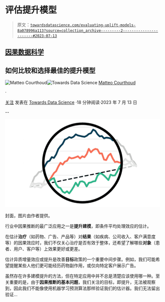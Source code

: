 # 评估提升模型

> 原文：[`towardsdatascience.com/evaluating-uplift-models-8a078996a113?source=collection_archive---------2-----------------------#2023-07-13`](https://towardsdatascience.com/evaluating-uplift-models-8a078996a113?source=collection_archive---------2-----------------------#2023-07-13)

## [因果数据科学](https://towardsdatascience.com/tagged/causal-data-science)

## 如何比较和选择最佳的提升模型

[](https://medium.com/@matteo.courthoud?source=post_page-----8a078996a113--------------------------------)![Matteo Courthoud](https://medium.com/@matteo.courthoud?source=post_page-----8a078996a113--------------------------------)[](https://towardsdatascience.com/?source=post_page-----8a078996a113--------------------------------)![Towards Data Science](https://towardsdatascience.com/?source=post_page-----8a078996a113--------------------------------) [Matteo Courthoud](https://medium.com/@matteo.courthoud?source=post_page-----8a078996a113--------------------------------)

·

[关注](https://medium.com/m/signin?actionUrl=https%3A%2F%2Fmedium.com%2F_%2Fsubscribe%2Fuser%2F666130fb420f&operation=register&redirect=https%3A%2F%2Ftowardsdatascience.com%2Fevaluating-uplift-models-8a078996a113&user=Matteo+Courthoud&userId=666130fb420f&source=post_page-666130fb420f----8a078996a113---------------------post_header-----------) 发表在 [Towards Data Science](https://towardsdatascience.com/?source=post_page-----8a078996a113--------------------------------) ·18 分钟阅读·2023 年 7 月 13 日[](https://medium.com/m/signin?actionUrl=https%3A%2F%2Fmedium.com%2F_%2Fvote%2Ftowards-data-science%2F8a078996a113&operation=register&redirect=https%3A%2F%2Ftowardsdatascience.com%2Fevaluating-uplift-models-8a078996a113&user=Matteo+Courthoud&userId=666130fb420f&source=-----8a078996a113---------------------clap_footer-----------)

--

[](https://medium.com/m/signin?actionUrl=https%3A%2F%2Fmedium.com%2F_%2Fbookmark%2Fp%2F8a078996a113&operation=register&redirect=https%3A%2F%2Ftowardsdatascience.com%2Fevaluating-uplift-models-8a078996a113&source=-----8a078996a113---------------------bookmark_footer-----------)![](img/8182be522fb1050cb15fce92296a5526.png)

封面，图片由作者提供。

行业中因果推断的最广泛应用之一是**提升建模**，即条件平均处理效应的估计。

在估计**治疗**（如药物、广告、产品等）对**结果**（如疾病、公司收入、客户满意度等）的因果效应时，我们不仅关心治疗是否有效于整体，还希望了解哪些**对象**（患者、用户、客户等）上效果更好或更差。

估计异质增量效应或提升是改善**目标**政策的一个重要中间步骤。例如，我们可能希望提醒某些人他们更可能经历药物副作用，或仅向特定客户展示广告。

虽然存在许多建模提升的方法，但在特定应用中并不总是清楚应该使用哪一种。至关重要的是，由于**因果推断的基本问题**，我们关注的目标，即提升，无法被观察到，因此我们不能像使用机器学习预测算法那样验证我们的估计器。我们无法留出验证…
